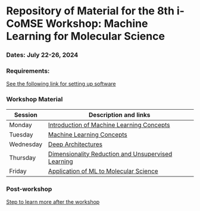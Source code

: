 # Repository of Material for the 8th i-CoMSE Workshop: Machine Learning for Molecular Science
### Dates: July 22-26, 2024

### Requirements:
[See the following link for setting up software](Day_1/settingup.md)

### Workshop Material

| Session             |   Description and links      |
|---------------------|---------------------|
| Monday    | [Introduction of Machine Learning Concepts](Day_1/README.md)           |              
| Tuesday   | [Machine Learning Concepts](Day_2/README.md)        |                
| Wednesday | [Deep Architectures](Day_3/README.md)                    |        
| Thursday | [Dimensionality Reduction and Unsupervised Learning](Day_4/README.md)                |               
| Friday    | [Application of ML to Molecular Science](Day_5/README.md)     	      	    |         

### Post-workshop
[Step to learn more after the workshop](nextsteps.md)
